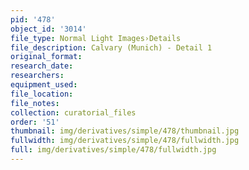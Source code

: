 ```yaml
---
pid: '478'
object_id: '3014'
file_type: Normal Light Images›Details
file_description: Calvary (Munich) - Detail 1
original_format:
research_date:
researchers:
equipment_used:
file_location:
file_notes:
collection: curatorial_files
order: '51'
thumbnail: img/derivatives/simple/478/thumbnail.jpg
fullwidth: img/derivatives/simple/478/fullwidth.jpg
full: img/derivatives/simple/478/fullwidth.jpg
---
```

